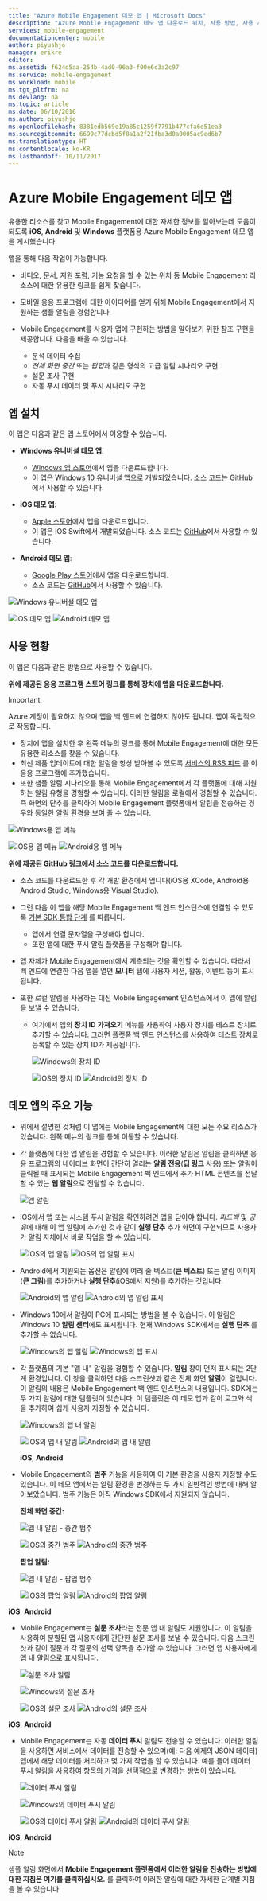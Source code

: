 ```yaml
---
title: "Azure Mobile Engagement 데모 앱 | Microsoft Docs"
description: "Azure Mobile Engagement 데모 앱 다운로드 위치, 사용 방법, 사용 시 이점에 대해 설명합니다"
services: mobile-engagement
documentationcenter: mobile
author: piyushjo
manager: erikre
editor: 
ms.assetid: f624d5aa-254b-4ad0-96a3-f00e6c3a2c97
ms.service: mobile-engagement
ms.workload: mobile
ms.tgt_pltfrm: na
ms.devlang: na
ms.topic: article
ms.date: 06/10/2016
ms.author: piyushjo
ms.openlocfilehash: 8381edb569e19a85c1259f7791b477cfa6e51ea3
ms.sourcegitcommit: 6699c77dcbd5f8a1a2f21fba3d0a0005ac9ed6b7
ms.translationtype: HT
ms.contentlocale: ko-KR
ms.lasthandoff: 10/11/2017
---
```

# <a name="azure-mobile-engagement-demo-app"></a>Azure Mobile Engagement 데모 앱
유용한 리소스를 찾고 Mobile Engagement에 대한 자세한 정보를 알아보는데 도움이 되도록 **iOS**, **Android** 및 **Windows** 플랫폼용 Azure Mobile Engagement 데모 앱을 게시했습니다.

앱을 통해 다음 작업이 가능합니다.

* 비디오, 문서, 지원 포럼, 기능 요청을 할 수 있는 위치 등 Mobile Engagement 리소스에 대한 유용한 링크를 쉽게 찾습니다.
* 모바일 응용 프로그램에 대한 아이디어를 얻기 위해 Mobile Engagement에서 지원하는 샘플 알림을 경험합니다.
* Mobile Engagement를 사용자 앱에 구현하는 방법을 알아보기 위한 참조 구현을 제공합니다. 다음을 배울 수 있습니다.
  
  * 분석 데이터 수집
  * *전체 화면 중간* 또는 *팝업*과 같은 형식의 고급 알림 시나리오 구현
  * 설문 조사 구현
  * 자동 푸시 데이터 및 푸시 시나리오 구현   

## <a name="app-installation"></a>앱 설치
이 앱은 다음과 같은 앱 스토어에서 이용할 수 있습니다.

* **Windows 유니버설 데모 앱**:
  
  * [Windows 앱 스토어](https://www.microsoft.com/en-us/store/apps/azure-mobile-engagement/9nblggh4qmh2)에서 앱을 다운로드합니다.
  * 이 앱은 Windows 10 유니버설 앱으로 개발되었습니다. 소스 코드는 [GitHub](https://github.com/Azure/azure-mobile-engagement-app-windows)에서 사용할 수 있습니다.
* **iOS 데모 앱**:
  
  * [Apple 스토어](https://itunes.apple.com/us/app/azure%20mobile%20engagement/id1105090090)에서 앱을 다운로드합니다.
  * 이 앱은 iOS Swift에서 개발되었습니다. 소스 코드는 [GitHub](https://github.com/Azure/azure-mobile-engagement-app-ios)에서 사용할 수 있습니다.
* **Android 데모 앱**:
  
  * [Google Play 스토어](https://play.google.com/store/apps/details?id=com.microsoft.azure.engagement)에서 앱을 다운로드합니다.
  * 소스 코드는 [GitHub](https://github.com/Azure/azure-mobile-engagement-app-android)에서 사용할 수 있습니다.

![Windows 유니버설 데모 앱][1]

![iOS 데모 앱][2]
![Android 데모 앱][3]

## <a name="usage"></a>사용 현황
이 앱은 다음과 같은 방법으로 사용할 수 있습니다.

**위에 제공된 응용 프로그램 스토어 링크를 통해 장치에 앱을 다운로드합니다.**

> [!IMPORTANT]
> Azure 계정이 필요하지 않으며 앱을 백 엔드에 연결하지 않아도 됩니다. 앱이 독립적으로 작동합니다.
> 
> 

* 장치에 앱을 설치한 후 왼쪽 메뉴의 링크를 통해 Mobile Engagement에 대한 모든 유용한 리소스를 찾을 수 있습니다.
* 최신 제품 업데이트에 대한 알림을 항상 받아볼 수 있도록 [서비스의 RSS 피드](https://aka.ms/azmerssfeed) 를 이 응용 프로그램에 추가했습니다.
* 또한 샘플 알림 시나리오를 통해 Mobile Engagement에서 각 플랫폼에 대해 지원하는 알림 유형을 경험할 수 있습니다. 이러한 알림을 로컬에서 경험할 수 있습니다. 즉 화면의 단추를 클릭하여 Mobile Engagement 플랫폼에서 알림을 전송하는 경우와 동일한 알림 환경을 보여 줄 수 있습니다.

![Windows용 앱 메뉴][4]

![iOS용 앱 메뉴][5]
![Android용 앱 메뉴][6]

**위에 제공된 GitHub 링크에서 소스 코드를 다운로드합니다.**

* 소스 코드를 다운로드한 후 각 개발 환경에서 엽니다(iOS용 XCode, Android용 Android Studio, Windows용 Visual Studio).
* 그런 다음 이 앱을 해당 Mobile Engagement 백 엔드 인스턴스에 연결할 수 있도록 [기본 SDK 통합 단계](mobile-engagement-windows-store-dotnet-get-started.md) 를 따릅니다.
  * 앱에서 연결 문자열을 구성해야 합니다.
  * 또한 앱에 대한 푸시 알림 플랫폼을 구성해야 합니다.
* 앱 자체가 Mobile Engagement에서 계측되는 것을 확인할 수 있습니다. 따라서 백 엔드에 연결한 다음 앱을 열면 **모니터** 탭에 사용자 세션, 활동, 이벤트 등이 표시됩니다.
* 또한 로컬 알림을 사용하는 대신 Mobile Engagement 인스턴스에서 이 앱에 알림을 보낼 수 있습니다.
  
  * 여기에서 앱의 **장치 ID 가져오기** 메뉴를 사용하여 사용자 장치를 테스트 장치로 추가할 수 있습니다. 그러면 플랫폼 백 엔드 인스턴스를 사용하여 테스트 장치로 등록할 수 있는 장치 ID가 제공됩니다.
    
    ![Windows의 장치 ID][7]
    
    ![iOS의 장치 ID][8]
    ![Android의 장치 ID][9]

## <a name="key-features-of-the-demo-app"></a>데모 앱의 주요 기능
* 위에서 설명한 것처럼 이 앱에는 Mobile Engagement에 대한 모든 주요 리소스가 있습니다. 왼쪽 메뉴의 링크를 통해 이동할 수 있습니다.
* 각 플랫폼에 대한 앱 알림을 경험할 수 있습니다. 이러한 알림은 알림을 클릭하면 응용 프로그램의 네이티브 화면이 간단히 열리는 **알림 전용**(**딥 링크** 사용) 또는 알림이 클릭될 때 표시되는 Mobile Engagement 백 엔드에서 추가 HTML 콘텐츠를 전달할 수 있는 **웹 알림**으로 전달할 수 있습니다.
  
    ![앱 알림][29]
* iOS에서 앱 또는 시스템 푸시 알림을 확인하려면 앱을 닫아야 합니다. *피드백* 및 *공유*에 대해 이 앱 알림에 추가한 것과 같이 **실행 단추** 추가 화면이 구현되므로 사용자가 알림 자체에서 바로 작업을 할 수 있습니다.
  
    ![iOS의 앱 알림][11] ![iOS의 앱 알림 표시][14]
* Android에서 지원되는 옵션은 알림에 여러 줄 텍스트(**큰 텍스트**) 또는 알림 이미지(**큰 그림**)를 추가하거나 **실행 단추**(iOS에서 지원)를 추가하는 것입니다.
  
    ![Android의 앱 알림][12] ![Android의 앱 알림 표시][15]
* Windows 10에서 알림이 PC에 표시되는 방법을 볼 수 있습니다. 이 알림은 Windows 10 **알림 센터**에도 표시됩니다. 현재 Windows SDK에서는 **실행 단추** 를 추가할 수 없습니다.
  
    ![Windows의 앱 알림][10] ![Windows의 앱 표시][13]
* 각 플랫폼의 기본 "앱 내" 알림을 경험할 수 있습니다. **알림** 창이 먼저 표시되는 2단계 환경입니다. 이 창을 클릭하면 다음 스크린샷과 같은 전체 화면 **알림**이 열립니다. 이 알림의 내용은 Mobile Engagement 백 엔드 인스턴스의 내용입니다. SDK에는 두 가지 알림에 대한 템플릿이 있습니다. 이 템플릿은 이 데모 앱과 같이 로고와 색을 추가하여 쉽게 사용자 지정할 수 있습니다.  
  
    ![Windows의 앱 내 알림][16]
  
    ![iOS의 앱 내 알림][17]  ![Android의 앱 내 알림][18]
  
    **iOS**, **Android**
* Mobile Engagement의 **범주** 기능을 사용하여 이 기본 환경을 사용자 지정할 수도 있습니다. 이 데모 앱에서는 알림 환경을 변경하는 두 가지 일반적인 방법에 대해 알아보았습니다. 범주 기능은 아직 Windows SDK에서 지원되지 않습니다.
  
    **전체 화면 중간:**
  
    ![앱 내 알림 - 중간 범주][30]
  
    ![iOS의 중간 범주][21]     ![Android의 중간 범주][22]
  
    **팝업 알림:**
  
    ![앱 내 알림 - 팝업 범주][31]
  
    ![iOS의 팝업 알림][19]    ![Android의 팝업 알림][20]

**iOS**, **Android**

* Mobile Engagement는 **설문 조사**라는 전문 앱 내 알림도 지원합니다. 이 알림을 사용하여 분할된 앱 사용자에게 간단한 설문 조사를 보낼 수 있습니다. 다음 스크린샷과 같이 질문과 각 질문의 선택 항목을 추가할 수 있습니다. 그러면 앱 사용자에게 앱 내 알림으로 표시됩니다.   
  
    ![설문 조사 알림][32]
  
    ![Windows의 설문 조사][26]
  
    ![iOS의 설문 조사][27]   ![Android의 설문 조사][28]

**iOS**, **Android**

* Mobile Engagement는 자동 **데이터 푸시** 알림도 전송할 수 있습니다. 이러한 알림을 사용하면 서비스에서 데이터를 전송할 수 있으며(예: 다음 예제의 JSON 데이터) 앱에서 해당 데이터를 처리하고 몇 가지 작업을 할 수 있습니다. 예를 들어 데이터 푸시 알림을 사용하여 항목의 가격을 선택적으로 변경하는 방법이 있습니다.
  
    ![데이터 푸시 알림][33]
  
    ![Windows의 데이터 푸시 알림][23]
  
    ![iOS의 데이터 푸시 알림][24]  ![Android의 데이터 푸시 알림][25]

**iOS**, **Android**

> [!NOTE]
> 샘플 알림 화면에서 **Mobile Engagement 플랫폼에서 이러한 알림을 전송하는 방법에 대한 지침은 여기를 클릭하십시오.** 를 클릭하여 이러한 알림에 대한 자세한 단계별 지침을 볼 수 있습니다.
> 
> 

[1]: ./media/mobile-engagement-demo-apps/home-windows.png
[2]: ./media/mobile-engagement-demo-apps/home-ios.png
[3]: ./media/mobile-engagement-demo-apps/home-android.png
[4]: ./media/mobile-engagement-demo-apps/menu-windows.png
[5]: ./media/mobile-engagement-demo-apps/menu-ios.png
[6]: ./media/mobile-engagement-demo-apps/menu-android.png
[7]: ./media/mobile-engagement-demo-apps/device-id-windows.png
[8]: ./media/mobile-engagement-demo-apps/device-id-ios.png
[9]: ./media/mobile-engagement-demo-apps/device-id-android.png
[10]: ./media/mobile-engagement-demo-apps/out-of-app-windows.png
[11]: ./media/mobile-engagement-demo-apps/out-of-app-ios.png
[12]: ./media/mobile-engagement-demo-apps/out-of-app-android.png
[13]: ./media/mobile-engagement-demo-apps/out-of-app-display-windows.png
[14]: ./media/mobile-engagement-demo-apps/out-of-app-display-ios.png
[15]: ./media/mobile-engagement-demo-apps/out-of-app-display-android.png
[16]: ./media/mobile-engagement-demo-apps/in-app-windows.png
[17]: ./media/mobile-engagement-demo-apps/in-app-ios.png
[18]: ./media/mobile-engagement-demo-apps/in-app-android.png
[19]: ./media/mobile-engagement-demo-apps/pop-up-ios.png
[20]: ./media/mobile-engagement-demo-apps/pop-up-android.png
[21]: ./media/mobile-engagement-demo-apps/interstitial-ios.png
[22]: ./media/mobile-engagement-demo-apps/interstitial-android.png
[23]: ./media/mobile-engagement-demo-apps/data-push-windows.png
[24]: ./media/mobile-engagement-demo-apps/data-push-ios.png
[25]: ./media/mobile-engagement-demo-apps/data-push-android.png
[26]: ./media/mobile-engagement-demo-apps/survey-windows.png
[27]: ./media/mobile-engagement-demo-apps/survey-ios.png
[28]: ./media/mobile-engagement-demo-apps/survey-android.png
[29]: ./media/mobile-engagement-demo-apps/out-of-app.png
[30]: ./media/mobile-engagement-demo-apps/in-app-interstitial.png
[31]: ./media/mobile-engagement-demo-apps/in-app-pop-up.png
[32]: ./media/mobile-engagement-demo-apps/notification-poll.png
[33]: ./media/mobile-engagement-demo-apps/notification-data-push.png
